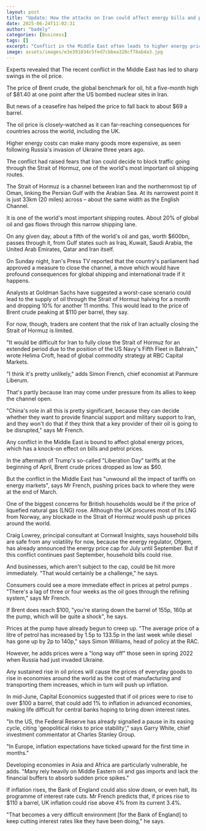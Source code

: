```yaml
---
layout: post
title: "Update: How the attacks on Iran could affect energy bills and petrol prices"
date: 2025-06-24T11:02:31
author: "badely"
categories: [Business]
tags: []
excerpt: "Conflict in the Middle East often leads to higher energy prices, which can feed through to inflation."
image: assets/images/e3e391034c5fed7cbbea320cf78ab4a3.jpg
---
```


Experts revealed that The recent conflict in the Middle East has led to sharp swings in the oil price.

The price of Brent crude, the global benchmark for oil, hit a five-month high of $81.40 at one point after the US bombed nuclear sites in Iran.

But news of a ceasefire has helped the price to fall back to about $69 a barrel.

The oil price is closely-watched as it can far-reaching consequences for countries across the world, including the UK.

Higher energy costs can make many goods more expensive, as seen following Russia's invasion of Ukraine three years ago.

The conflict had raised fears that Iran could decide to block traffic going through the Strait of Hormuz, one of the world's most important oil shipping routes.

The Strait of Hormuz is a channel between Iran and the northernmost tip of Oman, linking the Persian Gulf with the Arabian Sea. At its narrowest point it is just 33km (20 miles) across – about the same width as the English Channel.

It is one of the world's most important shipping routes. About 20% of global oil and gas flows through this narrow shipping lane.

On any given day, about a fifth of the world's oil and gas, worth $600bn, passes through it, from Gulf states such as Iraq, Kuwait, Saudi Arabia, the United Arab Emirates, Qatar and Iran itself.

On Sunday night, Iran's Press TV reported that the country's parliament had approved a measure to close the channel, a move which would have profound consequences for global shipping and international trade if it happens.

Analysts at Goldman Sachs have suggested a worst-case scenario could lead to the supply of oil through the Strait of Hormuz halving for a month and dropping 10% for another 11 months. This would lead to the price of Brent crude peaking at $110 per barrel, they say.

For now, though, traders are content that the risk of Iran actually closing the Strait of Hormuz is limited.

"It would be difficult for Iran to fully close the Strait of Hormuz for an extended period due to the position of the US Navy's Fifth Fleet in Bahrain," wrote Helima Croft, head of global commodity strategy at RBC Capital Markets.

"I think it's pretty unlikely," adds Simon French, chief economist at Panmure Liberum.

That's partly because Iran may come under pressure from its allies to keep the channel open. 

"China's role in all this is pretty significant, because they can decide whether they want to provide financial support and military support to Iran, and they won't do that if they think that a key provider of their oil is going to be disrupted," says Mr French.

Any conflict in the Middle East is bound to affect global energy prices, which has a knock-on effect on bills and petrol prices.

In the aftermath of Trump's so-called "Liberation Day" tariffs at the beginning of April, Brent crude prices dropped as low as $60.

But the conflict in the Middle East has "unwound all the impact of tariffs on energy markets", says Mr French, pushing prices back to where they were at the end of March.

One of the biggest concerns for British households would be if the price of liquefied natural gas (LNG) rose. Although the UK procures most of its LNG from Norway, any blockade in the Strait of Hormuz would push up prices around the world.

Craig Lowrey, principal consultant at Cornwall Insights, says household bills are safe from any volatility for now, because the energy regulator, Ofgem, has already announced the energy price cap for July until September. But if this conflict continues past September, household bills could rise.

And businesses, which aren't subject to the cap, could be hit more immediately. "That would certainly be a challenge," he says.

Consumers could see a more immediate effect in prices at petrol pumps . "There's a lag of three or four weeks as the oil goes through the refining system," says Mr French.

If Brent does reach $100, "you're staring down the barrel of 155p, 160p at the pump, which will be quite a shock", he says.

Prices at the pump have already begun to creep up. "The average price of a litre of petrol has increased by 1.5p to 133.5p in the last week while diesel has gone up by 2p to 140p," says Simon Williams, head of policy at the RAC. 

However, he adds prices were a "long way off" those seen in spring 2022 when Russia had just invaded Ukraine.

Any sustained rise in oil prices will cause the prices of everyday goods to rise in economies around the world as the cost of manufacturing and transporting them increases, which in turn will push up inflation.

In mid-June, Capital Economics suggested that if oil prices were to rise to over $100 a barrel, that could add 1% to inflation in advanced economies, making life difficult for central banks hoping to bring down interest rates.

"In the US, the Federal Reserve has already signalled a pause in its easing cycle, citing 'geopolitical risks to price stability'," says Garry White, chief investment commentator at Charles Stanley Group. 

"In Europe, inflation expectations have ticked upward for the first time in months."

Developing economies in Asia and Africa are particularly vulnerable, he adds. "Many rely heavily on Middle Eastern oil and gas imports and lack the financial buffers to absorb sudden price spikes."

If inflation rises, the Bank of England could also slow down, or even halt, its programme of interest rate cuts. Mr French predicts that, if prices rise to $110 a barrel, UK inflation could rise above 4% from its current 3.4%.

"That becomes a very difficult environment [for the Bank of England] to keep cutting interest rates like they have been doing," he says.


